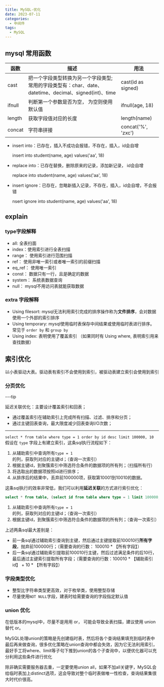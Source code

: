 ```yaml
---
title: MySQL-优化
date: 2023-07-11
categories:
  - 中间件
tags:
  - MySQL
---
```


## mysql 常用函数

| 函数     | 描述                                                                           | 用法                 |
|--------|------------------------------------------------------------------------------|--------------------|
| cast   | 把一个字段类型转换为另一个字段类型;<br />常用的字段类型有：char、date、datetime、decimal、signed(int)、time | cast(id as signed) |
| ifnull | 判断第一个参数是否为空， 为空则使用默认值                                                        | ifnull(age, 18)    |
| length | 获取字段值对应的长度                                                                   | length(name)       |
| concat | 字符串拼接                                                                        | concat('%', 'zxc') |

* insert into：已存在，插入不成功会报错，不存在，插入，id会自增

  insert into student(name, age) values('aa', 18)

* replace into：已存在替换，删除原来的记录，添加新记录， id会自增

  replace into student(name, age) values('aa', 18)

* insert ignore：已存在，忽略新插入记录，不存在，插入，id会自增，不会报错

  nsert ignore into student(name, age) values('aa', 18)

## explain

### type字段解释

* all:  全表扫面
* index：使用索引进行全表扫描
* range： 使用索引进行范围扫描
* ref： 使用非唯一索引或者唯一索引的前缀扫描
* eq_ref： 使用唯一索引
* const： 数据只有一行，且是确定的数据
* system： 系统表数据查询
* null： mysql不用访问表就能获取数据

### extra 字段解释

* Using filesort: mysql无法利用索引完成的排序操作称为**文件排序**，会对数据使用一个外部的索引排序
* Using temporary: mysql使用临时表保存中间结果或使用临时表进行排序。 常见于 `order by` 和 `group by`
* Using index: 表明使用了覆盖索引 （如果同时有 Using where, 表明索引用来查找数据）

## 索引优化

以小表驱动大表。驱动表有索引不会使用到索引，被驱动表建立索引会使用到索引


### 分页优化

---tip

延迟关联优化：主要设计覆盖索引和回表；

* 通过覆盖索引在辅助索引上完成所有扫描、过滤、排序和分页；
* 通过主键回表查询，最大限度减少回表查询I/O次数；

---

`select * from table where type = 1 order by id desc limit 100000, 10` 假设在 `type` 字段上有建立索引，这条sql执行流程如下：

1. 从辅助索引中查询所有`type = 1`的列，获取列对应的主键id；（查询一次索引）
2. 根据主键id，到聚簇索引中筛选符合条件的数据项的所有列；（扫描所有行）
3. 将选取出的数据项按照id进行排序；
4. 从排序后的结果中，丢弃前100000项，获取第10001到10010的数据。

这条sql执行的效率非常低，我们可以利用**延迟关联**的方式进行索引优化：

```sql
select * from table, (select id from table where type = 1 limit 100000, 10) tmp where tmp.id = table.id;
```

1. 从辅助索引中查询所有`type = 1`的列，获取列对应的主键id；（查询一次索引）
2. 根据主键id，到聚簇索引中筛选符合条件的数据项的所有列；（查询一次索引）


上述两条sql最大差别是：
- 前一条sql通过辅助索引查询到主键，然后通过主键提取前100010行**所有字段**，抛弃前100000行；（需要查询的行数： 100010 * 【所有字段】）
- 后一条sql通过辅助索引提取前100010行主键，然后过滤满足条件的后10行，最后通过主键索引提取所有字段；（需要查询的行数：100010 * 【辅助索引id】 + 10 * 【所有字段】）


### 字段类型优化

- 整型比字符串类型更高效，对于枚举类，使用整型存储
- 尽量使用`NOT NULL`字段，建表时给需要查询的字段指定默认值

### union 优化

在低版本的mysql中，尽量不是用用 or， 可能会导致全表扫描，建议使用 union 替代 or。

MySQL处理union的策略是先创建临时表，然后将各个查询结果填充到临时表中最后再来做查询，很多优化策略在union查询中都会失效，因为它无法利用索引，
最好手工将where、limit等子句下推到union的各个子查询中，以便优化器可以充分利用这些条件进行优化

除非确实需要服务器去重，一定要使用union all，如果不加all关键字，MySQL会给临时表加上distinct选项，这会导致对整个临时表做唯一性检查，查询结果集很大时代价很高。


